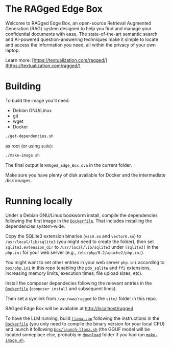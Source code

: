 # The RAGged Edge Box

Welcome to RAGged Edge Box, an open-source Retrieval Augmented
Generation (RAG) system designed to help you find and manage your
confidential documents with ease. The state-of-the-art semantic search
and AI-powered question-answering techniques make it simple to locate
and access the information you need, all within the privacy of your
own laptop.

Learn more: [https://textualization.com/ragged/](https://textualization.com/ragged/)

# Building

To build the image you'll need:

* Debian GNU/Linux
* git
* wget
* Docker

```bash
./get-dependencies.sh
```

as root (or using `sudo`):

```bash
./make-image.sh
```

The final output is `RAGged_Edge_Box.ova` in the current folder.

Make sure you have plenty of disk available for Docker and the intermediate disk images.

# Running locally

Under a Debian GNU/Linux bookworm install, compile the dependencies following the first image in the [`Dockerfile`](Dockerfile). That includes installing the dependencies system-wide.

Copy the SQLite3 extension binaries (`vss0.so` and `vector0.so`) to `/usr/local/lib/sqlite3` (you might need to create the folder), then set `sqlite3.extension_dir` to `/usr/local/lib/sqlite3` under `[sqlite3]` in the `php.ini` for your web server (e.g., `/etc/php/8.2/apache2/php.ini`).

You might want to set other entries in your web server `php.ini` according to [`box/php.ini`](box/php.ini) in this repo (enabling the `pdo_sqlite` and `ffi` extensions, increasing memory limits, execution times, file upload sizes, etc).

Install the composer dependecies following the relevant entries in the  [`Dockerfile`](Dockerfile) (`composer install` and subsequent lines).

Then set a symlink from `/var/www/ragged` to the `site/` folder in this repo.

RAGged Edge Box will be available at [http://localhost/ragged](http://localhost/ragged).

To have the LLM running, build [`llama.cpp`](llama.cpp) following the instructions in the  [`Dockerfile`](Dockerfile) (you only need to compile the binary version for your local CPU) and launch it following [`box/launch-llama.sh`](box/launch-llama.sh) (the GGUF model will be located someplace else, probably in [`download`](download) folder if you had run [`make-image.sh`](make-image.sh).


